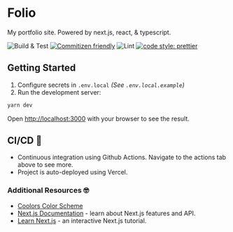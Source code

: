 # Folio
My portfolio site. Powered by next.js, react, & typescript.

![Build & Test](https://github.com/jimboslicethat/folio/workflows/Build%20&%20Test/badge.svg)
[![Commitizen friendly](https://img.shields.io/badge/commitizen-friendly-brightgreen.svg)](http://commitizen.github.io/cz-cli/)
![Lint](https://github.com/jimboslicethat/folio/workflows/Lint/badge.svg)
[![code style: prettier](https://img.shields.io/badge/code_style-prettier-ff69b4.svg?style=flat-square)](https://github.com/prettier/prettier)


## Getting Started
1. Configure secrets in `.env.local` *(See `.env.local.example`)*
1. Run the development server:

```bash
yarn dev
```

Open [http://localhost:3000](http://localhost:3000) with your browser to see the result.

## CI/CD 🚀

- Continuous integration using Github Actions. Navigate to the actions tab above to see more.
- Project is auto-deployed using Vercel.

### Additional Resources 🤓

- [Coolors Color Scheme](https://coolors.co/161215-5cc8ff-fffafb-ff6b6b-9b7ede)
- [Next.js Documentation](https://nextjs.org/docs) - learn about Next.js features and API.
- [Learn Next.js](https://nextjs.org/learn) - an interactive Next.js tutorial.
